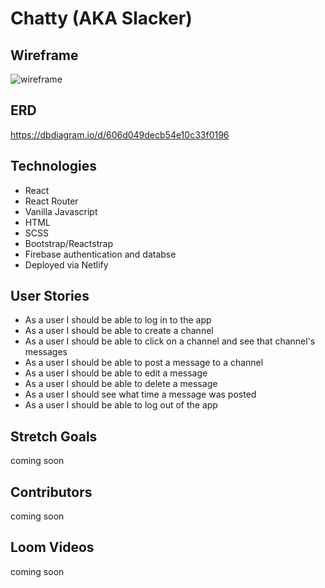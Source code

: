 # Chatty (AKA Slacker)

## Wireframe
![wireframe](https://i.imgur.com/uUa7vMT.png)
## ERD
https://dbdiagram.io/d/606d049decb54e10c33f0196

## Technologies
- React
- React Router
- Vanilla Javascript
- HTML
- SCSS
- Bootstrap/Reactstrap
- Firebase authentication and databse
- Deployed via Netlify

## User Stories
- As a user I should be able to log in to the app
- As a user I should be able to create a channel
- As a user I should be able to click on a channel and see that channel's messages
- As a user I should be able to post a message to a channel
- As a user I should be able to edit a message
- As a user I should be able to delete a message
- As a user I should see what time a message was posted
- As a user I should be able to log out of the app

## Stretch Goals
coming soon

## Contributors 
coming soon

## Loom Videos
coming soon

